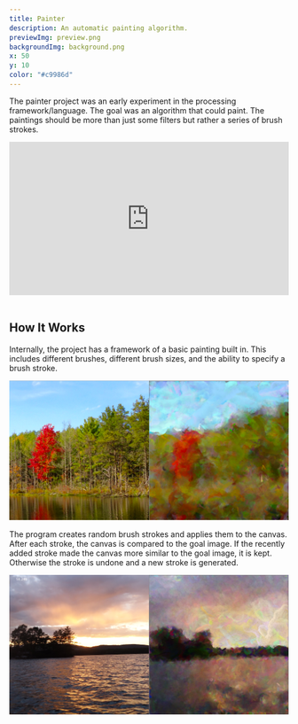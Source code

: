 ```yaml
---
title: Painter
description: An automatic painting algorithm.
previewImg: preview.png
backgroundImg: background.png
x: 50
y: 10
color: "#c9986d"
---
```

The painter project was an early experiment in the processing framework/language. The goal was an algorithm that could paint. The paintings should be more than just some filters but rather a series of brush strokes. 
<div style="padding:55% 0 0 0;position:relative;"><iframe src="https://player.vimeo.com/video/636471719?h=dd0a616918&amp;badge=0&amp;autopause=0&amp;player_id=0&amp;app_id=58479" frameborder="0" allow="autoplay; fullscreen; picture-in-picture" allowfullscreen style="position:absolute;top:0;left:0;width:100%;height:100%;" title="painter_demo.mp4"></iframe></div><script src="https://player.vimeo.com/api/player.js"></script>

<br>

How It Works
---

Internally, the project has a framework of a basic painting built in. This includes different brushes, different brush sizes, and the ability to specify a brush stroke. 

![A painting of a pond](./paintedpond.png)

The program creates random brush strokes and applies them to the canvas. After each stroke, the canvas is compared to the goal image. If the recently added stroke made the canvas more similar to the goal image, it is kept. Otherwise the stroke is undone and a new stroke is generated.  

![A painting of a lake](./paintedlake.png)


